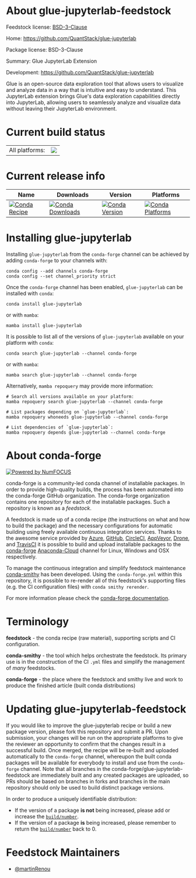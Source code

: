 About glue-jupyterlab-feedstock
===============================

Feedstock license: [BSD-3-Clause](https://github.com/conda-forge/gluepyter-feedstock/blob/main/LICENSE.txt)

Home: https://github.com/QuantStack/glue-jupyterlab

Package license: BSD-3-Clause

Summary: Glue JupyterLab Extension

Development: https://github.com/QuantStack/glue-jupyterlab

Glue is an open-source data exploration tool that allows
users to visualize and analyze data in a way that is
intuitive and easy to understand. This JupyterLab
extension brings Glue's data exploration capabilities
directly into JupyterLab, allowing users to seamlessly
analyze and visualize data without leaving their
JupyterLab environment.


Current build status
====================


<table><tr><td>All platforms:</td>
    <td>
      <a href="https://dev.azure.com/conda-forge/feedstock-builds/_build/latest?definitionId=19666&branchName=main">
        <img src="https://dev.azure.com/conda-forge/feedstock-builds/_apis/build/status/gluepyter-feedstock?branchName=main">
      </a>
    </td>
  </tr>
</table>

Current release info
====================

| Name | Downloads | Version | Platforms |
| --- | --- | --- | --- |
| [![Conda Recipe](https://img.shields.io/badge/recipe-glue--jupyterlab-green.svg)](https://anaconda.org/conda-forge/glue-jupyterlab) | [![Conda Downloads](https://img.shields.io/conda/dn/conda-forge/glue-jupyterlab.svg)](https://anaconda.org/conda-forge/glue-jupyterlab) | [![Conda Version](https://img.shields.io/conda/vn/conda-forge/glue-jupyterlab.svg)](https://anaconda.org/conda-forge/glue-jupyterlab) | [![Conda Platforms](https://img.shields.io/conda/pn/conda-forge/glue-jupyterlab.svg)](https://anaconda.org/conda-forge/glue-jupyterlab) |

Installing glue-jupyterlab
==========================

Installing `glue-jupyterlab` from the `conda-forge` channel can be achieved by adding `conda-forge` to your channels with:

```
conda config --add channels conda-forge
conda config --set channel_priority strict
```

Once the `conda-forge` channel has been enabled, `glue-jupyterlab` can be installed with `conda`:

```
conda install glue-jupyterlab
```

or with `mamba`:

```
mamba install glue-jupyterlab
```

It is possible to list all of the versions of `glue-jupyterlab` available on your platform with `conda`:

```
conda search glue-jupyterlab --channel conda-forge
```

or with `mamba`:

```
mamba search glue-jupyterlab --channel conda-forge
```

Alternatively, `mamba repoquery` may provide more information:

```
# Search all versions available on your platform:
mamba repoquery search glue-jupyterlab --channel conda-forge

# List packages depending on `glue-jupyterlab`:
mamba repoquery whoneeds glue-jupyterlab --channel conda-forge

# List dependencies of `glue-jupyterlab`:
mamba repoquery depends glue-jupyterlab --channel conda-forge
```


About conda-forge
=================

[![Powered by
NumFOCUS](https://img.shields.io/badge/powered%20by-NumFOCUS-orange.svg?style=flat&colorA=E1523D&colorB=007D8A)](https://numfocus.org)

conda-forge is a community-led conda channel of installable packages.
In order to provide high-quality builds, the process has been automated into the
conda-forge GitHub organization. The conda-forge organization contains one repository
for each of the installable packages. Such a repository is known as a *feedstock*.

A feedstock is made up of a conda recipe (the instructions on what and how to build
the package) and the necessary configurations for automatic building using freely
available continuous integration services. Thanks to the awesome service provided by
[Azure](https://azure.microsoft.com/en-us/services/devops/), [GitHub](https://github.com/),
[CircleCI](https://circleci.com/), [AppVeyor](https://www.appveyor.com/),
[Drone](https://cloud.drone.io/welcome), and [TravisCI](https://travis-ci.com/)
it is possible to build and upload installable packages to the
[conda-forge](https://anaconda.org/conda-forge) [Anaconda-Cloud](https://anaconda.org/)
channel for Linux, Windows and OSX respectively.

To manage the continuous integration and simplify feedstock maintenance
[conda-smithy](https://github.com/conda-forge/conda-smithy) has been developed.
Using the ``conda-forge.yml`` within this repository, it is possible to re-render all of
this feedstock's supporting files (e.g. the CI configuration files) with ``conda smithy rerender``.

For more information please check the [conda-forge documentation](https://conda-forge.org/docs/).

Terminology
===========

**feedstock** - the conda recipe (raw material), supporting scripts and CI configuration.

**conda-smithy** - the tool which helps orchestrate the feedstock.
                   Its primary use is in the construction of the CI ``.yml`` files
                   and simplify the management of *many* feedstocks.

**conda-forge** - the place where the feedstock and smithy live and work to
                  produce the finished article (built conda distributions)


Updating glue-jupyterlab-feedstock
==================================

If you would like to improve the glue-jupyterlab recipe or build a new
package version, please fork this repository and submit a PR. Upon submission,
your changes will be run on the appropriate platforms to give the reviewer an
opportunity to confirm that the changes result in a successful build. Once
merged, the recipe will be re-built and uploaded automatically to the
`conda-forge` channel, whereupon the built conda packages will be available for
everybody to install and use from the `conda-forge` channel.
Note that all branches in the conda-forge/glue-jupyterlab-feedstock are
immediately built and any created packages are uploaded, so PRs should be based
on branches in forks and branches in the main repository should only be used to
build distinct package versions.

In order to produce a uniquely identifiable distribution:
 * If the version of a package **is not** being increased, please add or increase
   the [``build/number``](https://docs.conda.io/projects/conda-build/en/latest/resources/define-metadata.html#build-number-and-string).
 * If the version of a package **is** being increased, please remember to return
   the [``build/number``](https://docs.conda.io/projects/conda-build/en/latest/resources/define-metadata.html#build-number-and-string)
   back to 0.

Feedstock Maintainers
=====================

* [@martinRenou](https://github.com/martinRenou/)

